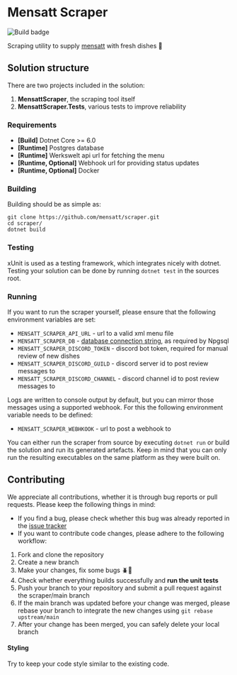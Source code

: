 # Mensatt Scraper

![Build badge](https://github.com/mensatt/scraper/actions/workflows/dotnet.yml/badge.svg)

Scraping utility to supply [mensatt](https://mensatt.de) with fresh dishes 🍕

## Solution structure

There are two projects included in the solution:

1. **MensattScraper**, the scraping tool itself
2. **MensattScraper.Tests**, various tests to improve reliability

### Requirements

* **[Build]** Dotnet Core >= 6.0
* **[Runtime]** Postgres database
* **[Runtime]** Werkswelt api url for fetching the menu
* **[Runtime, Optional]** Webhook url for providing status updates
* **[Runtime, Optional]** Docker

### Building

Building should be as simple as:

````shell
git clone https://github.com/mensatt/scraper.git
cd scraper/
dotnet build
````

### Testing

xUnit is used as a testing framework, which integrates nicely with dotnet.
Testing your solution can be done by running ``dotnet test`` in the sources root.

### Running

If you want to run the scraper yourself, please ensure that the following environment variables are set:

* ``MENSATT_SCRAPER_API_URL`` - url to a valid xml menu file
* ``MENSATT_SCRAPER_DB`` - [database connection string](https://www.npgsql.org/doc/connection-string-parameters.html),
  as required by Npgsql
* ``MENSATT_SCRAPER_DISCORD_TOKEN`` - discord bot token, required for manual review of new dishes
* ``MENSATT_SCRAPER_DISCORD_GUILD`` - discord server id to post review messages to
* ``MENSATT_SCRAPER_DISCORD_CHANNEL`` - discord channel id to post review messages to

Logs are written to console output by default, but you can mirror those messages using a supported webhook.
For this the following environment variable needs to be defined:

* ``MENSATT_SCRAPER_WEBHKOOK`` - url to post a webhook to

You can either run the scraper from source by executing ``dotnet run`` or build the solution and run its generated
artefacts.
Keep in mind that you can only run the resulting executables on the same platform as they were built on.

## Contributing

We appreciate all contributions, whether it is through bug reports or pull requests.
Please keep the following things in mind:

* If you find a bug, please check whether this bug was already reported in
  the [issue tracker](https://github.com/mensatt/scraper/issues)
* If you want to contribute code changes, please adhere to the following workflow:

1. Fork and clone the repository
2. Create a new branch
3. Make your changes, fix some bugs 🪲🔨
4. Check whether everything builds successfully and **run the unit tests**
5. Push your branch to your repository and submit a pull request against the scraper/main branch
6. If the main branch was updated before your change was merged, please rebase your branch to integrate the new changes
   using ``git rebase upstream/main``
7. After your change has been merged, you can safely delete your local branch

#### Styling

Try to keep your code style similar to the existing code.